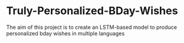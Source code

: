 # Truly-Personalized-BDay-Wishes
The aim of this project is to create an LSTM-based model to produce personalized bday wishes in multiple languages

